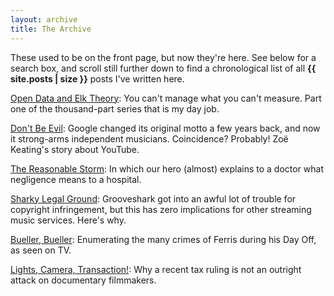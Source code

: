 ```yaml
---
layout: archive
title: The Archive
---
```


These used to be on the front page, but now they're here. See below for a search box, and scroll still further down to find a chronological list of all **{{ site.posts | size }}** posts I've written here.

[Open Data and Elk Theory](http://barelylegally.com/post/open-data-elk-theory/): You can't manage what you can't measure. Part one of the thousand-part series that is my day job.

[Don't Be Evil](http://barelylegally.com/post/dont-be-evil/): Google changed its original motto a few years back, and now it strong-arms independent musicians. Coincidence? Probably! Zoë Keating's story about YouTube.

[The Reasonable Storm](http://barelylegally.com/post/the-reasonable-storm/): In which our hero (almost) explains to a doctor what negligence means to a hospital.

[Sharky Legal Ground](http://barelylegally.com/post/sharky-legal-ground/): Grooveshark got into an awful lot of trouble for copyright infringement, but this has zero implications for other streaming music services. Here's why.

[Bueller, Bueller](http://barelylegally.com/post/bueller-bueller/): Enumerating the many crimes of Ferris during his Day Off, as seen on TV.

[Lights, Camera, Transaction!](http://barelylegally.com/post/lights-camera-transaction/): Why a recent tax ruling is not an outright attack on documentary filmmakers.